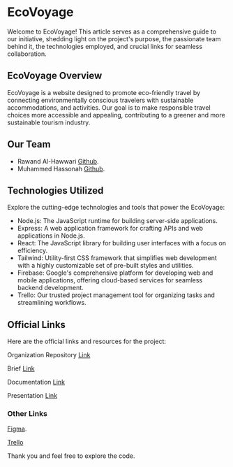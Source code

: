 # EcoVoyage

Welcome to EcoVoyage! This article serves as a comprehensive guide to our initiative, shedding light on the project's purpose, the passionate team behind it, the technologies employed, and crucial links for seamless collaboration.

## EcoVoyage Overview

EcoVoyage is a website designed to promote eco-friendly travel by connecting environmentally conscious travelers with sustainable accommodations, and activities. Our goal is to make responsible travel choices more accessible and appealing, contributing to a greener and more sustainable tourism industry.

## Our Team

* Rawand Al-Hawwari [Github](https://github.com/rawand-hawwari/EcoVoyage).
* Muhammed Hassonah [Github](https://github.com/muhammed-ahmed-hassouna/EcoVoyage).

## Technologies Utilized

Explore the cutting-edge technologies and tools that power the EcoVoyage:

* Node.js: The JavaScript runtime for building server-side applications.
* Express: A web application framework for crafting APIs and web applications in Node.js.
* React: The JavaScript library for building user interfaces with a focus on efficiency.
* Tailwind: Utility-first CSS framework that simplifies web development with a highly customizable set of pre-built styles and utilities.
* Firebase: Google's comprehensive platform for developing web and mobile applications, offering cloud-based services for seamless backend development.
* Trello: Our trusted project management tool for organizing tasks and streamlining workflows.

## Official Links
Here are the official links and resources for the project:

Organization Repository [Link](https://github.com/masterpiece-EcoVoyage/EcoVoyage)

Brief [Link](https://docs.google.com/document/d/1oi--V90M4879a1Xe4RFqXw3EO_2BkTY1CDJ5GfJtSpc/edit?usp=sharing)

Documentation [Link](https://docs.google.com/document/d/1C2NNvziF7F4B1MDDop4qy8ZSNBBRLiaSveVSA0fWaTY/edit?usp=sharing)

Presentation [Link](https://gamma.app/public/EcoVoyage-hiz5qjb4w9e621m?mode=doc)

### Other Links
[Figma](https://www.figma.com/file/16GvmSEuLL9PqAqI5OwtCJ/Untitled?type=design&node-id=0%3A1&mode=design&t=fHyWQT9H0UYIjg9r-1).

[Trello](https://trello.com/b/74XLMNPt/masterpiece)

Thank you and feel free to explore the code.
